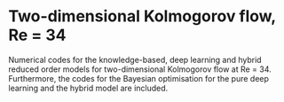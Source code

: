 # Two-dimensional Kolmogorov flow, Re = 34

Numerical codes for the knowledge-based, deep learning and hybrid reduced order models for two-dimensional Kolmogorov flow at Re = 34. Furthermore, the codes for the Bayesian optimisation for the pure deep learning and the hybrid model are included.

